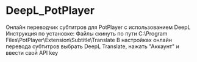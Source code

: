 # DeepL_PotPlayer
Онлайн переводчик субтитров для PotPlayer с использованием DeepL
Инструкция по установке:
Файлы скинуть по пути C:\Program Files\PotPlayer\Extension\Subtitle\Translate
В настройках онлайн перевода субтитров выбрать DeepL Translate, нажать "Аккаунт" и ввести свой API key
